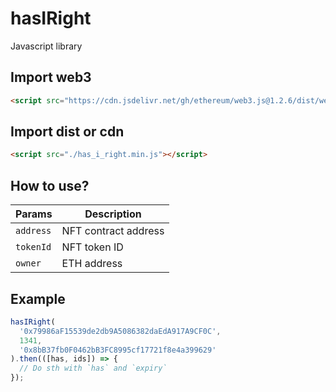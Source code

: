 # hasIRight

Javascript library

## Import web3

```html
<script src="https://cdn.jsdelivr.net/gh/ethereum/web3.js@1.2.6/dist/web3.min.js"></script>
```

## Import dist or cdn

```html
<script src="./has_i_right.min.js"></script>
```

## How to use?

| Params    | Description          |
| --------- | -------------------- |
| `address` | NFT contract address |
| `tokenId` | NFT token ID         |
| `owner`   | ETH address          |

## Example

```javascript
hasIRight(
  '0x79986aF15539de2db9A5086382daEdA917A9CF0C',
  1341,
  '0x8bB37fb0F0462bB3FC8995cf17721f8e4a399629'
).then(([has, ids]) => {
  // Do sth with `has` and `expiry`
});
```
